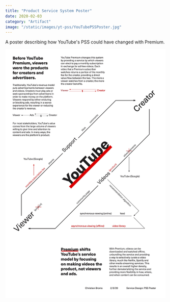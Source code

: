 ```yaml
---
title: "Product Service System Poster"
date: 2020-02-03
category: "Artifact"
image: "/static/images/yt-pss/YouTubePSSPoster.jpg"
---
```


A poster describing how YouTube's PSS could have changed with Premium.

![](/static/images/yt-pss/YouTubePSSPoster.jpg)
